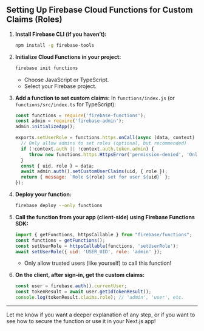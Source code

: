 ## Setting Up Firebase Cloud Functions for Custom Claims (Roles)

1. **Install Firebase CLI (if you haven’t):**
	```sh
	npm install -g firebase-tools
	```

2. **Initialize Cloud Functions in your project:**
	```sh
	firebase init functions
	```
	- Choose JavaScript or TypeScript.
	- Select your Firebase project.

3. **Add a function to set custom claims:**
	In `functions/index.js` (or `functions/src/index.ts` for TypeScript):
	```js
	const functions = require('firebase-functions');
	const admin = require('firebase-admin');
	admin.initializeApp();

	exports.setUserRole = functions.https.onCall(async (data, context) => {
	  // Only allow admins to set roles (optional, but recommended)
	  if (!context.auth || !context.auth.token.admin) {
		 throw new functions.https.HttpsError('permission-denied', 'Only admins can set roles');
	  }
	  const { uid, role } = data;
	  await admin.auth().setCustomUserClaims(uid, { role });
	  return { message: `Role ${role} set for user ${uid}` };
	});
	```

4. **Deploy your function:**
	```sh
	firebase deploy --only functions
	```

5. **Call the function from your app (client-side) using Firebase Functions SDK:**
	```js
	import { getFunctions, httpsCallable } from "firebase/functions";
	const functions = getFunctions();
	const setUserRole = httpsCallable(functions, 'setUserRole');
	await setUserRole({ uid: 'USER_UID', role: 'admin' });
	```
	- Only allow trusted users (like yourself) to call this function!

6. **On the client, after sign-in, get the custom claims:**
	```js
	const user = firebase.auth().currentUser;
	const tokenResult = await user.getIdTokenResult();
	console.log(tokenResult.claims.role); // 'admin', 'user', etc.
	```

---

Let me know if you want a deeper explanation of any step, or if you want to see how to secure the function or use it in your Next.js app!
